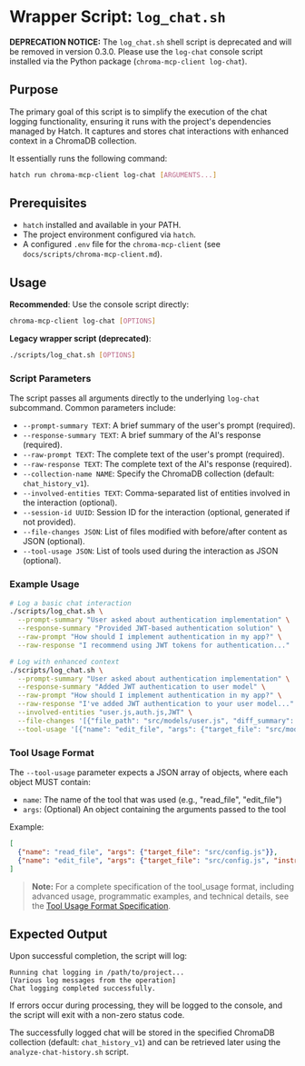 # Wrapper Script: `log_chat.sh`

**DEPRECATION NOTICE:** The `log_chat.sh` shell script is deprecated and will be removed in version 0.3.0. Please use the `log-chat` console script installed via the Python package (`chroma-mcp-client log-chat`).

## Purpose

The primary goal of this script is to simplify the execution of the chat logging functionality, ensuring it runs with the project's dependencies managed by Hatch. It captures and stores chat interactions with enhanced context in a ChromaDB collection.

It essentially runs the following command:

```bash
hatch run chroma-mcp-client log-chat [ARGUMENTS...]
```

## Prerequisites

- `hatch` installed and available in your PATH.
- The project environment configured via `hatch`.
- A configured `.env` file for the `chroma-mcp-client` (see `docs/scripts/chroma-mcp-client.md`).

## Usage

**Recommended**: Use the console script directly:

```bash
chroma-mcp-client log-chat [OPTIONS]
```

**Legacy wrapper script (deprecated)**:

```bash
./scripts/log_chat.sh [OPTIONS]
```

### Script Parameters

The script passes all arguments directly to the underlying `log-chat` subcommand. Common parameters include:

- `--prompt-summary TEXT`: A brief summary of the user's prompt (required).
- `--response-summary TEXT`: A brief summary of the AI's response (required).
- `--raw-prompt TEXT`: The complete text of the user's prompt (required).
- `--raw-response TEXT`: The complete text of the AI's response (required).
- `--collection-name NAME`: Specify the ChromaDB collection (default: `chat_history_v1`).
- `--involved-entities TEXT`: Comma-separated list of entities involved in the interaction (optional).
- `--session-id UUID`: Session ID for the interaction (optional, generated if not provided).
- `--file-changes JSON`: List of files modified with before/after content as JSON (optional).
- `--tool-usage JSON`: List of tools used during the interaction as JSON (optional).

### Example Usage

```bash
# Log a basic chat interaction
./scripts/log_chat.sh \
  --prompt-summary "User asked about authentication implementation" \
  --response-summary "Provided JWT-based authentication solution" \
  --raw-prompt "How should I implement authentication in my app?" \
  --raw-response "I recommend using JWT tokens for authentication..."

# Log with enhanced context
./scripts/log_chat.sh \
  --prompt-summary "User asked about authentication implementation" \
  --response-summary "Added JWT authentication to user model" \
  --raw-prompt "How should I implement authentication in my app?" \
  --raw-response "I've added JWT authentication to your user model..." \
  --involved-entities "user.js,auth.js,JWT" \
  --file-changes '[{"file_path": "src/models/user.js", "diff_summary": "Added JWT methods"}]' \
  --tool-usage '[{"name": "edit_file", "args": {"target_file": "src/models/user.js"}}]'
```

### Tool Usage Format

The `--tool-usage` parameter expects a JSON array of objects, where each object MUST contain:

- `name`: The name of the tool that was used (e.g., "read_file", "edit_file")
- `args`: (Optional) An object containing the arguments passed to the tool

Example:

```json
[
  {"name": "read_file", "args": {"target_file": "src/config.js"}},
  {"name": "edit_file", "args": {"target_file": "src/config.js", "instructions": "Update JWT settings"}}
]
```

> **Note:** For a complete specification of the tool_usage format, including advanced usage, programmatic examples, and technical details, see the [Tool Usage Format Specification](../usage/tool_usage_format.md).

## Expected Output

Upon successful completion, the script will log:

```text
Running chat logging in /path/to/project...
[Various log messages from the operation]
Chat logging completed successfully.
```

If errors occur during processing, they will be logged to the console, and the script will exit with a non-zero status code.

The successfully logged chat will be stored in the specified ChromaDB collection (default: `chat_history_v1`) and can be retrieved later using the `analyze-chat-history.sh` script.
